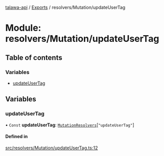 [talawa-api](../README.md) / [Exports](../modules.md) / resolvers/Mutation/updateUserTag

# Module: resolvers/Mutation/updateUserTag

## Table of contents

### Variables

- [updateUserTag](resolvers_Mutation_updateUserTag.md#updateusertag)

## Variables

### updateUserTag

• `Const` **updateUserTag**: [`MutationResolvers`](types_generatedGraphQLTypes.md#mutationresolvers)[``"updateUserTag"``]

#### Defined in

[src/resolvers/Mutation/updateUserTag.ts:12](https://github.com/PalisadoesFoundation/talawa-api/blob/7d5b1e7/src/resolvers/Mutation/updateUserTag.ts#L12)
